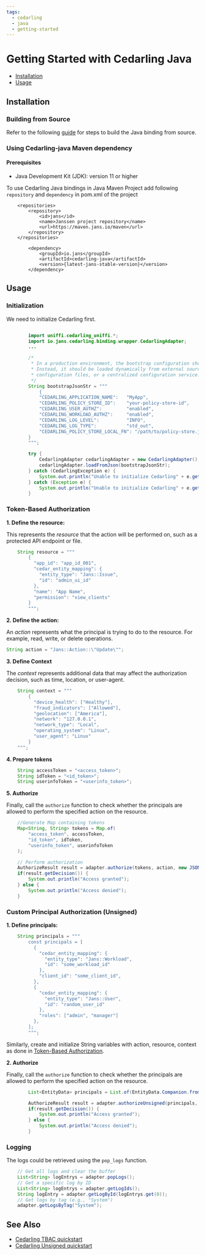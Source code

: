 ```yaml
---
tags:
  - cedarling
  - java
  - getting-started
---
```


# Getting Started with Cedarling Java

- [Installation](#installation)
- [Usage](#usage)

## Installation

### Building from Source

Refer to the following [guide](../uniffi/cedarling-kotlin.md#building-from-source) for steps to build the Java binding from source.

### Using Cedarling-java Maven dependency

#### Prerequisites

- Java Development Kit (JDK): version 11 or higher

To use Cedarling Java bindings in Java Maven Project add following `repository` and `dependency` in pom.xml of the project

```declarative
    <repositories>
        <repository>
            <id>jans</id>
            <name>Janssen project repository</name>
            <url>https://maven.jans.io/maven</url>
        </repository>
    </repositories>
```

```declarative
        <dependency>
            <groupId>io.jans</groupId>
            <artifactId>cedarling-java</artifactId>
            <version>{latest-jans-stable-version}</version>
        </dependency>
```

## Usage

### Initialization

We need to initialize Cedarling first.

```java

        import uniffi.cedarling_uniffi.*;
        import io.jans.cedarling.binding.wrapper.CedarlingAdapter;
        ...

        /*
         * In a production environment, the bootstrap configuration should not be hardcoded.
         * Instead, it should be loaded dynamically from external sources such as environment variables,
         * configuration files, or a centralized configuration service.
         */
        String bootstrapJsonStr = """
            {
            "CEDARLING_APPLICATION_NAME":   "MyApp",
            "CEDARLING_POLICY_STORE_ID":    "your-policy-store-id",
            "CEDARLING_USER_AUTHZ":         "enabled",
            "CEDARLING_WORKLOAD_AUTHZ":     "enabled",
            "CEDARLING_LOG_LEVEL":          "INFO",
            "CEDARLING_LOG_TYPE":           "std_out",
            "CEDARLING_POLICY_STORE_LOCAL_FN": "/path/to/policy-store.json"
        }
        """;

        try {
            CedarlingAdapter cedarlingAdapter = new CedarlingAdapter();
            cedarlingAdapter.loadFromJson(bootstrapJsonStr);
        } catch (CedarlingException e) {
            System.out.println("Unable to initialize Cedarling" + e.getMessage());
        } catch (Exception e) {
            System.out.println("Unable to initialize Cedarling" + e.getMessage());
        }

```

### Token-Based Authorization

**1. Define the resource:**

This represents the _resource_ that the action will be performed on, such as a protected API endpoint or file.

```java
    String resource = """
        {
          "app_id": "app_id_001",
          "cedar_entity_mapping": {
            "entity_type": "Jans::Issue",
            "id": "admin_ui_id"
          },
          "name": "App Name",
          "permission": "view_clients"
        }
        """;
```

**2. Define the action:**

An _action_ represents what the principal is trying to do to the resource. For example, read, write, or delete operations.

```java
String action = "Jans::Action::\"Update\"";
```

**3. Define Context**

The _context_ represents additional data that may affect the authorization decision, such as time, location, or user-agent.

```java
    String context = """
        {
          "device_health": ["Healthy"],
          "fraud_indicators": ["Allowed"],
          "geolocation": ["America"],
          "network": "127.0.0.1",
          "network_type": "Local",
          "operating_system": "Linux",
          "user_agent": "Linux"
        }
    """;
```

**4. Prepare tokens**

```java
    String accessToken = "<access_token>";
    String idToken = "<id_token>";
    String userinfoToken = "<userinfo_token>";
```

**5. Authorize**

Finally, call the `authorize` function to check whether the principals are allowed to perform the specified action on the resource.

```java
    //Generate Map containing tokens
    Map<String, String> tokens = Map.of(
        "access_token", accessToken,
        "id_token", idToken,
        "userinfo_token", userinfoToken
    );

    // Perform authorization
    AuthorizeResult result = adapter.authorize(tokens, action, new JSONObject(resource), new JSONObject(context));
    if(result.getDecision()) {
        System.out.println("Access granted");
    } else {
        System.out.println("Access denied");
    }
```

### Custom Principal Authorization (Unsigned)

**1. Define principals:**

```java
    String principals = """
        const principals = [
          {
            "cedar_entity_mapping": {
              "entity_type": "Jans::Workload",
              "id": "some_workload_id"
            },
            "client_id": "some_client_id",
          },
          {
            "cedar_entity_mapping": {
              "entity_type": "Jans::User",
              "id": "random_user_id"
            },
            "roles": ["admin", "manager"]
          },
        ];
        """;
```

Similarly, create and initialize String variables with action, resource, context as done in [Token-Based Authorization](#token-based-authorization).

**2. Authorize**

Finally, call the `authorize` function to check whether the principals are allowed to perform the specified action on the resource.

```java
        List<EntityData> principals = List.of(EntityData.Companion.fromJson(principals));

        AuthorizeResult result = adapter.authorizeUnsigned(principals, action, new JSONObject(resource), new JSONObject(context));
        if(result.getDecision()) {
            System.out.println("Access granted");
        } else {
            System.out.println("Access denied");
        }
```

### Logging

The logs could be retrieved using the `pop_logs` function.

```java
    // Get all logs and clear the buffer
    List<String> logEntrys = adapter.popLogs();
    // Get a specific log by ID
    List<String> logEntrys = adapter.getLogIds();
    String logEntry = adapter.getLogById(logEntrys.get(0));
    // Get logs by tag (e.g., "System")
    adapter.getLogsByTag("System");
```

## See Also

- [Cedarling TBAC quickstart](../cedarling-quick-start-tbac.md)
- [Cedarling Unsigned quickstart](../cedarling-quick-start-unsigned.md)
